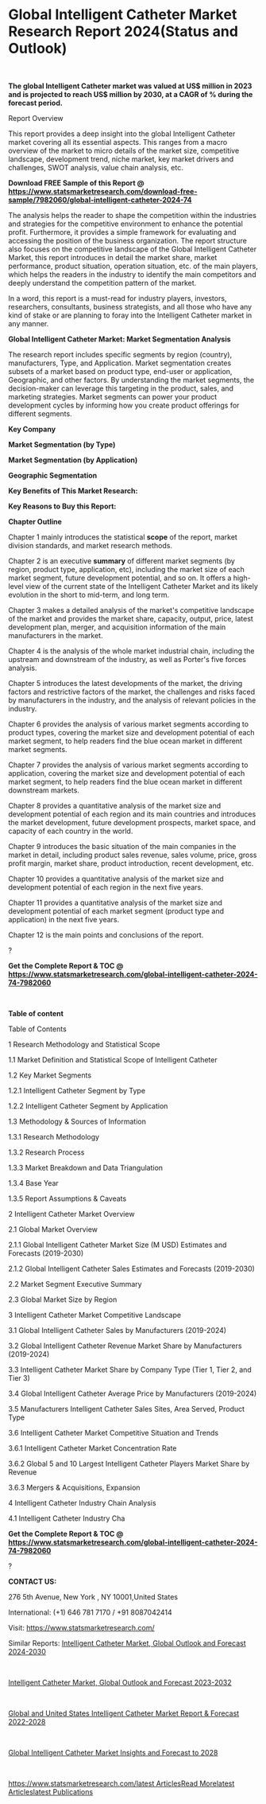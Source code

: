 <h1>Global Intelligent Catheter Market Research Report 2024(Status and Outlook)</h1><br/><p><strong>The global Intelligent Catheter market was valued at US$ million in 2023 and is projected to reach US$ million by 2030, at a <strong>CAGR</strong> of % during the forecast period.</strong></p>
 
 
 
 <p>Report Overview</p>
 
 
 
 <p>This report provides a deep insight into the global Intelligent Catheter market covering all its essential aspects. This ranges from a macro overview of the market to micro details of the market size, competitive landscape, development trend, niche market, key market drivers and challenges, SWOT analysis, value chain analysis, etc.</p>
 
 
 
 <p><strong>Download FREE Sample of this Report @ <a href="https://www.statsmarketresearch.com/download-free-sample/7982060/global-intelligent-catheter-2024-74">https://www.statsmarketresearch.com/download-free-sample/7982060/global-intelligent-catheter-2024-74</a></strong></p>
 
 
 
 <p>The analysis helps the reader to shape the competition within the industries and strategies for the competitive environment to enhance the potential profit. Furthermore, it provides a simple framework for evaluating and accessing the position of the business organization. The report structure also focuses on the competitive landscape of the Global Intelligent Catheter Market, this report introduces in detail the market share, market performance, product situation, operation situation, etc. of the main players, which helps the readers in the industry to identify the main competitors and deeply understand the competition pattern of the market.</p>
 
 
 
 <p>In a word, this report is a must-read for industry players, investors, researchers, consultants, business strategists, and all those who have any kind of stake or are planning to foray into the Intelligent Catheter market in any manner.</p>
 
 
 
 <p><strong>Global Intelligent Catheter Market: Market Segmentation Analysis</strong></p>
 
 
 
 <p>The research report includes specific segments by region (country), manufacturers, Type, and Application. Market segmentation creates subsets of a market based on product type, end-user or application, Geographic, and other factors. By understanding the market segments, the decision-maker can leverage this targeting in the product, sales, and marketing strategies. Market segments can power your product development cycles by informing how you create product offerings for different segments.</p>
 
 
 
 <p><strong>Key Company</strong></p>
 
 
 
 <p><strong>Market Segmentation (by Type)</strong></p>
 
 
 
 <p><strong>Market Segmentation (<strong>by Application</strong>)</strong></p>
 
 
 
 <p><strong>Geographic Segmentation</strong></p>
 
 
 
 <p><strong>Key Benefits of This Market Research:</strong></p>
 
 
 
 <p><strong>Key <strong>Reasons to Buy</strong> this Report:</strong></p>
 
 
 
 <p><strong>Chapter Outline</strong></p>
 
 
 
 <p>Chapter 1 mainly introduces the statistical <strong>scope</strong> of the report, market division standards, and market research methods.</p>
 
 
 
 <p>Chapter 2 is an executive <strong>summary</strong> of different market segments (by region, product type, application, etc), including the market size of each market segment, future development potential, and so on. It offers a high-level view of the current state of the Intelligent Catheter Market and its likely evolution in the short to mid-term, and long term.</p>
 
 
 
 <p>Chapter 3 makes a detailed analysis of the market&#39;s competitive landscape of the market and provides the market share, capacity, output, price, latest development plan, merger, and acquisition information of the main manufacturers in the market.</p>
 
 
 
 <p>Chapter 4 is the analysis of the whole market industrial chain, including the upstream and downstream of the industry, as well as Porter&#39;s five forces analysis.</p>
 
 
 
 <p>Chapter 5 introduces the latest developments of the market, the driving factors and restrictive factors of the market, the challenges and risks faced by manufacturers in the industry, and the analysis of relevant policies in the industry.</p>
 
 
 
 <p>Chapter 6 provides the analysis of various market segments according to product types, covering the market size and development potential of each market segment, to help readers find the blue ocean market in different market segments.</p>
 
 
 
 <p>Chapter 7 provides the analysis of various market segments according to application, covering the market size and development potential of each market segment, to help readers find the blue ocean market in different downstream markets.</p>
 
 
 
 <p>Chapter 8 provides a quantitative analysis of the market size and development potential of each region and its main countries and introduces the market development, future development prospects, market space, and capacity of each country in the world.</p>
 
 
 
 <p>Chapter 9 introduces the basic situation of the main companies in the market in detail, including product sales revenue, sales volume, price, gross profit margin, market share, product introduction, recent development, etc.</p>
 
 
 
 <p>Chapter 10 provides a quantitative analysis of the market size and development potential of each region in the next five years.</p>
 
 
 
 <p>Chapter 11 provides a quantitative analysis of the market size and development potential of each market segment (product type and application) in the next five years.</p>
 
 
 
 <p>Chapter 12 is the main points and conclusions of the report.</p>
 
 
 
 <p>? </p>
 
 
 
 <div><b>Get the Complete Report & TOC @ <a href="https://www.statsmarketresearch.com/global-intelligent-catheter-2024-74-7982060">https://www.statsmarketresearch.com/global-intelligent-catheter-2024-74-7982060</a></b></div>
 
 
 
 <p><br />
 
 <b>Table of content</b></p>
 
 
 
 <p>Table of Contents<br />
 
 1 Research Methodology and Statistical Scope<br />
 
 1.1 Market Definition and Statistical Scope of Intelligent Catheter<br />
 
 1.2 Key Market Segments<br />
 
 1.2.1 Intelligent Catheter Segment by Type<br />
 
 1.2.2 Intelligent Catheter Segment by Application<br />
 
 1.3 Methodology & Sources of Information<br />
 
 1.3.1 Research Methodology<br />
 
 1.3.2 Research Process<br />
 
 1.3.3 Market Breakdown and Data Triangulation<br />
 
 1.3.4 Base Year<br />
 
 1.3.5 Report Assumptions & Caveats<br />
 
 2 Intelligent Catheter Market Overview<br />
 
 2.1 Global Market Overview<br />
 
 2.1.1 Global Intelligent Catheter Market Size (M USD) Estimates and Forecasts (2019-2030)<br />
 
 2.1.2 Global Intelligent Catheter Sales Estimates and Forecasts (2019-2030)<br />
 
 2.2 Market Segment Executive Summary<br />
 
 2.3 Global Market Size by Region<br />
 
 3 Intelligent Catheter Market Competitive Landscape<br />
 
 3.1 Global Intelligent Catheter Sales by Manufacturers (2019-2024)<br />
 
 3.2 Global Intelligent Catheter Revenue Market Share by Manufacturers (2019-2024)<br />
 
 3.3 Intelligent Catheter Market Share by Company Type (Tier 1, Tier 2, and Tier 3)<br />
 
 3.4 Global Intelligent Catheter Average Price by Manufacturers (2019-2024)<br />
 
 3.5 Manufacturers Intelligent Catheter Sales Sites, Area Served, Product Type<br />
 
 3.6 Intelligent Catheter Market Competitive Situation and Trends<br />
 
 3.6.1 Intelligent Catheter Market Concentration Rate<br />
 
 3.6.2 Global 5 and 10 Largest Intelligent Catheter Players Market Share by Revenue<br />
 
 3.6.3 Mergers & Acquisitions, Expansion<br />
 
 4 Intelligent Catheter Industry Chain Analysis<br />
 
 4.1 Intelligent Catheter Industry Cha</p>
 
 
 
 <div><b>Get the Complete Report & TOC @ <a href="https://www.statsmarketresearch.com/global-intelligent-catheter-2024-74-7982060">https://www.statsmarketresearch.com/global-intelligent-catheter-2024-74-7982060</a></b></div>
 
 
 
 <p>? </p>
 
 
 
 <p><b>CONTACT US:</b><br />
 
 276 5th Avenue, New York , NY 10001,United States<br />
 
 International: (+1) 646 781 7170 / +91 8087042414<br />
 
 Visit: <a href="https://www.statsmarketresearch.com/">https://www.statsmarketresearch.com/</a><br />
 
 Similar Reports: <a href="https://www.statsmarketresearch.com/global-intelligent-catheter-2024-74-7982060">Intelligent Catheter Market, Global Outlook and Forecast 2024-2030</a><br />
 
 <br />
 
 <a href="https://www.statsmarketresearch.com/global-intelligent-catheter-2024-74-7982060">Intelligent Catheter Market, Global Outlook and Forecast 2023-2032</a><br />
 
 <br />
 
 <a href="https://www.statsmarketresearch.com/global-intelligent-catheter-2024-74-7982060">Global and United States Intelligent Catheter Market Report & Forecast 2022-2028</a><br />
 
 <br />
 
 <a href="https://www.statsmarketresearch.com/global-intelligent-catheter-2024-74-7982060">Global Intelligent Catheter Market Insights and Forecast to 2028</a><br />
 
 <br />
 
 <a href="https://gyeongbokgung.com">https://www.statsmarketresearch.com/</a><a href="https://hallyeomaritime.com">latest Articles</a><a href="https://jingwansa.com">Read More</a><a href="https://nguoiviet.jp/">latest Articles</a><a href="https://www.intelmarketresearch.com/">latest Publications</a></p>